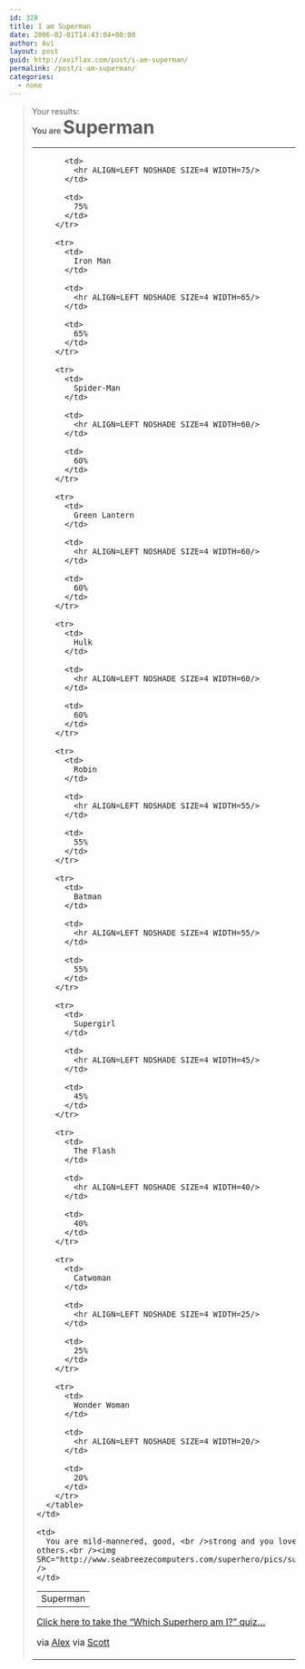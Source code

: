 ```yaml
---
id: 328
title: I am Superman
date: 2006-02-01T14:43:04+00:00
author: Avi
layout: post
guid: http://aviflax.com/post/i-am-superman/
permalink: /post/i-am-superman/
categories:
  - none
---
```

> Your results:  
> **You are <font SIZE=6>Superman</font>**
> 
> <table>
>   <tr>
>     <td>
>       <table>
>         <tr>
>           <td>
>             Superman
>           </td>
>           
>           <td>
>             <hr ALIGN=LEFT NOSHADE SIZE=4 WIDTH=75/>
>           </td>
>           
>           <td>
>             75%
>           </td>
>         </tr>
>         
>         <tr>
>           <td>
>             Iron Man
>           </td>
>           
>           <td>
>             <hr ALIGN=LEFT NOSHADE SIZE=4 WIDTH=65/>
>           </td>
>           
>           <td>
>             65%
>           </td>
>         </tr>
>         
>         <tr>
>           <td>
>             Spider-Man
>           </td>
>           
>           <td>
>             <hr ALIGN=LEFT NOSHADE SIZE=4 WIDTH=60/>
>           </td>
>           
>           <td>
>             60%
>           </td>
>         </tr>
>         
>         <tr>
>           <td>
>             Green Lantern
>           </td>
>           
>           <td>
>             <hr ALIGN=LEFT NOSHADE SIZE=4 WIDTH=60/>
>           </td>
>           
>           <td>
>             60%
>           </td>
>         </tr>
>         
>         <tr>
>           <td>
>             Hulk
>           </td>
>           
>           <td>
>             <hr ALIGN=LEFT NOSHADE SIZE=4 WIDTH=60/>
>           </td>
>           
>           <td>
>             60%
>           </td>
>         </tr>
>         
>         <tr>
>           <td>
>             Robin
>           </td>
>           
>           <td>
>             <hr ALIGN=LEFT NOSHADE SIZE=4 WIDTH=55/>
>           </td>
>           
>           <td>
>             55%
>           </td>
>         </tr>
>         
>         <tr>
>           <td>
>             Batman
>           </td>
>           
>           <td>
>             <hr ALIGN=LEFT NOSHADE SIZE=4 WIDTH=55/>
>           </td>
>           
>           <td>
>             55%
>           </td>
>         </tr>
>         
>         <tr>
>           <td>
>             Supergirl
>           </td>
>           
>           <td>
>             <hr ALIGN=LEFT NOSHADE SIZE=4 WIDTH=45/>
>           </td>
>           
>           <td>
>             45%
>           </td>
>         </tr>
>         
>         <tr>
>           <td>
>             The Flash
>           </td>
>           
>           <td>
>             <hr ALIGN=LEFT NOSHADE SIZE=4 WIDTH=40/>
>           </td>
>           
>           <td>
>             40%
>           </td>
>         </tr>
>         
>         <tr>
>           <td>
>             Catwoman
>           </td>
>           
>           <td>
>             <hr ALIGN=LEFT NOSHADE SIZE=4 WIDTH=25/>
>           </td>
>           
>           <td>
>             25%
>           </td>
>         </tr>
>         
>         <tr>
>           <td>
>             Wonder Woman
>           </td>
>           
>           <td>
>             <hr ALIGN=LEFT NOSHADE SIZE=4 WIDTH=20/>
>           </td>
>           
>           <td>
>             20%
>           </td>
>         </tr>
>       </table>
>     </td>
>     
>     <td>
>       You are mild-mannered, good, <br />strong and you love to help others.<br /><img SRC="http://www.seabreezecomputers.com/superhero/pics/superman.jpg" />
>     </td>
>   </tr>
> </table>
> 
> <a HREF="http://www.seabreezecomputers.com/superhero">Click here to take the &#8220;Which Superhero am I?&#8221; quiz&#8230;</a> 

via [Alex](http://www.alexking.org/blog/2006/01/31/ironman/) via [Scott](http://fuzzyblog.com/archives/2006/01/31/scott-johnson-55-wonder-woman/)